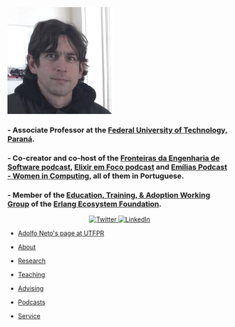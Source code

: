 
![Picture of Adolfo Neto](/images/AdolfoNeto_240x240.jpg "Adolfo Neto")

### - Associate Professor at the [Federal University of Technology, Paraná](http://www.utfpr.edu.br/english).
### - Co-creator and co-host of the [Fronteiras da Engenharia de Software podcast](https://fronteirases.github.io/), [Elixir em Foco podcast](https://anchor.fm/elixiremfoco/) and [Emílias Podcast - Women in Computing](https://anchor.fm/emilias-podcast), all of them in Portuguese.
### - Member of the [Education, Training, & Adoption Working Group](https://erlef.org/wg/education) of the [Erlang Ecosystem Foundation](https://erlef.org/).

<p align="center">
	<a href="https://twitter.com/adolfont">
    <img src="https://img.shields.io/badge/Twitter--_.svg?style=social&logo=Twitter" alt="Twitter">
  </a>
  <a href="https://www.linkedin.com/in/adolfont">
    <img src="https://img.shields.io/badge/LinkedIn--_.svg?style=social&logo=linkedin" alt="LinkedIn">
  </a>
</p>



- [Adolfo Neto's page at UTFPR](http://www2.dainf.ct.utfpr.edu.br/Members/adolfo)

- [About](about.md)

- [Research](research.md)

- [Teaching](teaching.md)

- [Advising](advising.md)

- [Podcasts](podcasts.md)

- [Service](service.md)
